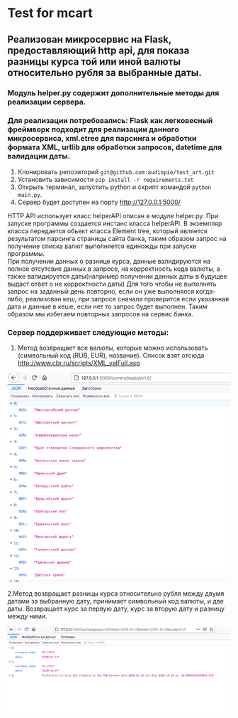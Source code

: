 # Test for mcart #

## Реализован микросервис на Flask, предоставляющий  http api, для показа разницы курса той или иной валюты относительно рубля за выбранные даты. ##
### Модуль helper.py содержит дополнительные методы для реализации сервера. 
### Для реализации потребовались: Flask как легковесный фреймворк подходит для реализации данного микросервиса, xml.etree для парсинга и обработки формата XML, urllib для обработки запросов, datetime для валидации даты. 



1. Клонировать репозиторий  `git@github.com:audiopie/test_art.git`
2. Установить зависимости `pip install -r requirements.txt`
2. Открыть терминал, запустить python и скрипт командой `python main.py`. 
3. Сервер будет доступен на порту http://127.0.0.1:5000/ 

HTTP API использует класс helperAPI описан в модуле helper.py. При запуске программы создается инстанс 
класса helperAPI. В экземпляр класса передается обьект класса Element tree,
который является результатом парсинга страницы сайта банка, таким образом запрос на получение списка валют выполняется 
единожды при запуске программы.  
При получении данных о разнице курса, данные валидируются на полное отсутсвие данных в запросе,
на корректность кода валюты, а также валидируется даты(например получении данных даты в будущее выдаст ответ
о не корректности даты)
Для того чтобы не выполнять запрос на заданный день повторно, если он уже выполнялся когда-либо, реализован кеш, при 
запросе сначала проверится если указанная дата и данные в кеше, если нет то запрос будет выполнен. Таким 
образом мы избегаем повторных запросов на сервис банка.
### Сервер поддерживает следующие методы: ###

1. Метод возвращает все валюты, которые можно использовать (символьный код (RUB, EUR), название). Список взят отсюда http://www.cbr.ru/scripts/XML_valFull.asp

![return list of all currencies](screen/list.jpg) 

2.Метод возвращает разницы курса относительно рубля между двумя датами за выбранную дату, принимает символьный код валюты, и две даты. Возвращает курс за первую дату, курс за вторую дату и разницу между ними.

![return exchange_rate_differential](screen/exchange_dif.jpg) 

